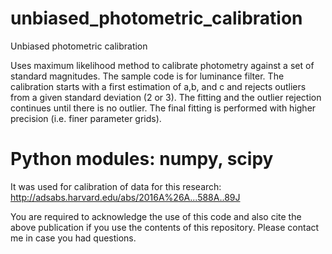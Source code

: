 # unbiased_photometric_calibration
Unbiased photometric calibration

Uses maximum likelihood method to calibrate photometry against a set of standard magnitudes. The sample code is for luminance filter.
The calibration starts with a first estimation of a,b, and c and rejects outliers from a given standard deviation (2 or 3). The fitting and the outlier rejection continues until there is no outlier. The final fitting is performed with higher precision (i.e. finer parameter grids).
# Python modules: numpy, scipy

It was used for calibration of data for this research: http://adsabs.harvard.edu/abs/2016A%26A...588A..89J

You are required to acknowledge the use of this code and also cite the above publication if you use the contents of this repository. 
Please contact me in case you had questions.

